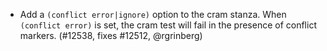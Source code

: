- Add a `(conflict error|ignore)` option to the cram stanza. When `(conflict
  error)` is set, the cram test will fail in the presence of conflict markers.
  (#12538, fixes #12512, @rgrinberg)
